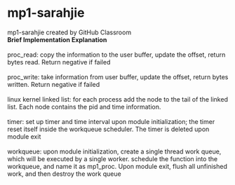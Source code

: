 # mp1-sarahjie
mp1-sarahjie created by GitHub Classroom <br />
**Brief Implementation Explanation**<br /><br />
proc_read: copy the information to the user buffer, update the offset, return bytes read. Return negative if failed<br /><br />
proc_write: take information from user buffer, update the offset, return bytes written. Return negative if failed<br /><br />
linux kernel linked list: for each process add the node to the tail of the linked list. Each node contains the pid and time information. <br /><br />
timer: set up timer and time interval upon module initialization; the timer reset itself inside the workqueue scheduler. The timer is deleted upon module exit<br /><br />
workqueue: upon module initialization, create a single thread work queue, which will be executed by a single worker. schedule the function into the workqueue, and name it as mp1_proc.
Upon module exit, flush all unfinished work, and then destroy the work queue <br /><br />

